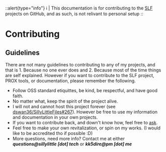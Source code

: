 ::alert{type="info"}
ℹ️ | This documentation is for contributing to the [SLF](https://github.com/dswan36/SillyLittleFiles) projects on GitHub, and as such, is not relivant to personal setup 
::
# Contributing
## Guidelines
There are not many guidelines to contributing to any of my projects, and that is 1. Because no one ever does and 2. Because most of the time things are self explained.
However if you want to contribute to the SLF project, PROX tools, or documentation, please remember the following.
- Follow OSS standard etiquittes, be kind, be respectful, and have good faith.
- No matter what, keep the spirit of the project alive.
- I will not and cannot host this project forever (see [dswan36/SillyLittleFiles#267](https://github.com/dswan36/SillyLittleFiles/discussions/267)). However be free to use my information and documentation in your own projects.
- If you want to contribute back, and down't know how, feel free to [ask](https://github.com/dswan36/SillyLittleFiles/discussions/categories/get-help).
- Feel free to make your own revitalization, or spin on my works. (I would like to be accredited tho if possible :D)
- More questions, need more info? Contact me at either ***questions@sillylittle \[dot] tech*** or ***kk5dire@pm \[dot] me***
